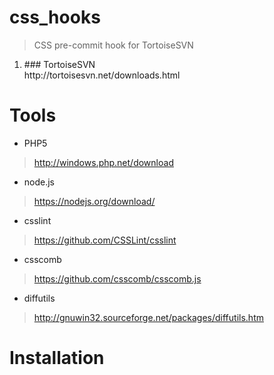 # css_hooks
> CSS pre-commit hook for TortoiseSVN

<ol>
<li>
### TortoiseSVN<br />
http://tortoisesvn.net/downloads.html
</li>
</ol>

# Tools

* PHP5 
> http://windows.php.net/download
* node.js 
> https://nodejs.org/download/
* csslint 
> https://github.com/CSSLint/csslint
* csscomb 
> https://github.com/csscomb/csscomb.js
* diffutils 
> http://gnuwin32.sourceforge.net/packages/diffutils.htm

# Installation
